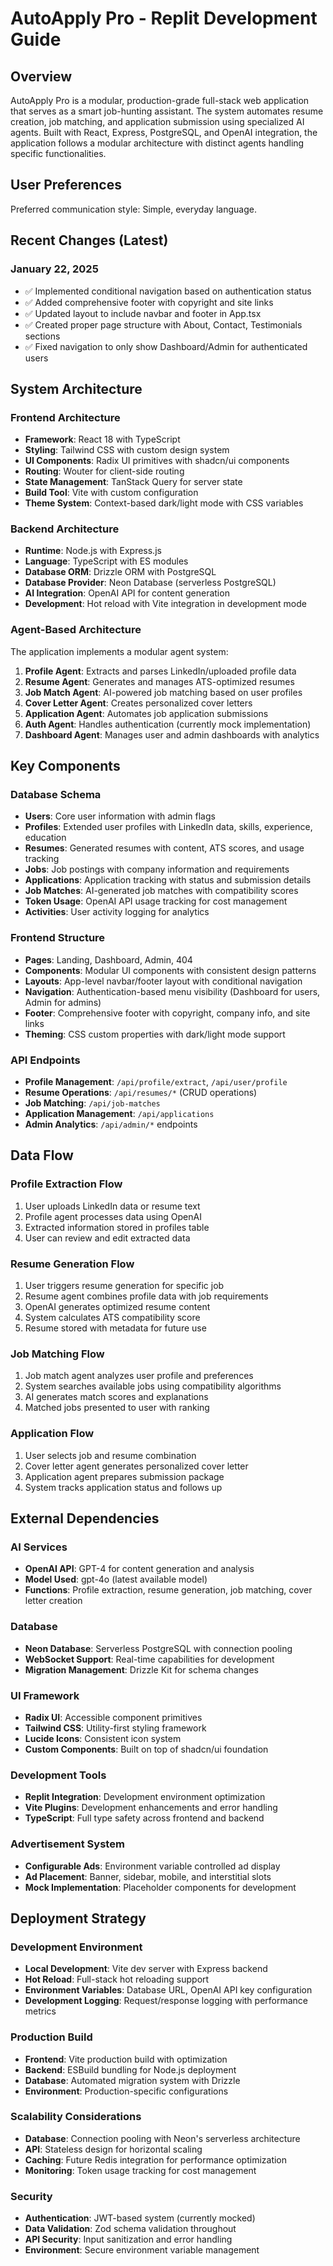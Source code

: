# AutoApply Pro - Replit Development Guide

## Overview

AutoApply Pro is a modular, production-grade full-stack web application that serves as a smart job-hunting assistant. The system automates resume creation, job matching, and application submission using specialized AI agents. Built with React, Express, PostgreSQL, and OpenAI integration, the application follows a modular architecture with distinct agents handling specific functionalities.

## User Preferences

Preferred communication style: Simple, everyday language.

## Recent Changes (Latest)

### January 22, 2025
- ✅ Implemented conditional navigation based on authentication status
- ✅ Added comprehensive footer with copyright and site links  
- ✅ Updated layout to include navbar and footer in App.tsx
- ✅ Created proper page structure with About, Contact, Testimonials sections
- ✅ Fixed navigation to only show Dashboard/Admin for authenticated users

## System Architecture

### Frontend Architecture
- **Framework**: React 18 with TypeScript
- **Styling**: Tailwind CSS with custom design system
- **UI Components**: Radix UI primitives with shadcn/ui components
- **Routing**: Wouter for client-side routing
- **State Management**: TanStack Query for server state
- **Build Tool**: Vite with custom configuration
- **Theme System**: Context-based dark/light mode with CSS variables

### Backend Architecture
- **Runtime**: Node.js with Express.js
- **Language**: TypeScript with ES modules
- **Database ORM**: Drizzle ORM with PostgreSQL
- **Database Provider**: Neon Database (serverless PostgreSQL)
- **AI Integration**: OpenAI API for content generation
- **Development**: Hot reload with Vite integration in development mode

### Agent-Based Architecture
The application implements a modular agent system:
1. **Profile Agent**: Extracts and parses LinkedIn/uploaded profile data
2. **Resume Agent**: Generates and manages ATS-optimized resumes
3. **Job Match Agent**: AI-powered job matching based on user profiles
4. **Cover Letter Agent**: Creates personalized cover letters
5. **Application Agent**: Automates job application submissions
6. **Auth Agent**: Handles authentication (currently mock implementation)
7. **Dashboard Agent**: Manages user and admin dashboards with analytics

## Key Components

### Database Schema
- **Users**: Core user information with admin flags
- **Profiles**: Extended user profiles with LinkedIn data, skills, experience, education
- **Resumes**: Generated resumes with content, ATS scores, and usage tracking
- **Jobs**: Job postings with company information and requirements
- **Applications**: Application tracking with status and submission details
- **Job Matches**: AI-generated job matches with compatibility scores
- **Token Usage**: OpenAI API usage tracking for cost management
- **Activities**: User activity logging for analytics

### Frontend Structure
- **Pages**: Landing, Dashboard, Admin, 404
- **Components**: Modular UI components with consistent design patterns
- **Layouts**: App-level navbar/footer layout with conditional navigation
- **Navigation**: Authentication-based menu visibility (Dashboard for users, Admin for admins)
- **Footer**: Comprehensive footer with copyright, company info, and site links
- **Theming**: CSS custom properties with dark/light mode support

### API Endpoints
- **Profile Management**: `/api/profile/extract`, `/api/user/profile`
- **Resume Operations**: `/api/resumes/*` (CRUD operations)
- **Job Matching**: `/api/job-matches`
- **Application Management**: `/api/applications`
- **Admin Analytics**: `/api/admin/*` endpoints

## Data Flow

### Profile Extraction Flow
1. User uploads LinkedIn data or resume text
2. Profile agent processes data using OpenAI
3. Extracted information stored in profiles table
4. User can review and edit extracted data

### Resume Generation Flow
1. User triggers resume generation for specific job
2. Resume agent combines profile data with job requirements
3. OpenAI generates optimized resume content
4. System calculates ATS compatibility score
5. Resume stored with metadata for future use

### Job Matching Flow
1. Job match agent analyzes user profile and preferences
2. System searches available jobs using compatibility algorithms
3. AI generates match scores and explanations
4. Matched jobs presented to user with ranking

### Application Flow
1. User selects job and resume combination
2. Cover letter agent generates personalized cover letter
3. Application agent prepares submission package
4. System tracks application status and follows up

## External Dependencies

### AI Services
- **OpenAI API**: GPT-4 for content generation and analysis
- **Model Used**: gpt-4o (latest available model)
- **Functions**: Profile extraction, resume generation, job matching, cover letter creation

### Database
- **Neon Database**: Serverless PostgreSQL with connection pooling
- **WebSocket Support**: Real-time capabilities for development
- **Migration Management**: Drizzle Kit for schema changes

### UI Framework
- **Radix UI**: Accessible component primitives
- **Tailwind CSS**: Utility-first styling framework
- **Lucide Icons**: Consistent icon system
- **Custom Components**: Built on top of shadcn/ui foundation

### Development Tools
- **Replit Integration**: Development environment optimization
- **Vite Plugins**: Development enhancements and error handling
- **TypeScript**: Full type safety across frontend and backend

### Advertisement System
- **Configurable Ads**: Environment variable controlled ad display
- **Ad Placement**: Banner, sidebar, mobile, and interstitial slots
- **Mock Implementation**: Placeholder components for development

## Deployment Strategy

### Development Environment
- **Local Development**: Vite dev server with Express backend
- **Hot Reload**: Full-stack hot reloading support
- **Environment Variables**: Database URL, OpenAI API key configuration
- **Development Logging**: Request/response logging with performance metrics

### Production Build
- **Frontend**: Vite production build with optimization
- **Backend**: ESBuild bundling for Node.js deployment
- **Database**: Automated migration system with Drizzle
- **Environment**: Production-specific configurations

### Scalability Considerations
- **Database**: Connection pooling with Neon's serverless architecture
- **API**: Stateless design for horizontal scaling
- **Caching**: Future Redis integration for performance optimization
- **Monitoring**: Token usage tracking for cost management

### Security
- **Authentication**: JWT-based system (currently mocked)
- **Data Validation**: Zod schema validation throughout
- **API Security**: Input sanitization and error handling
- **Environment**: Secure environment variable management